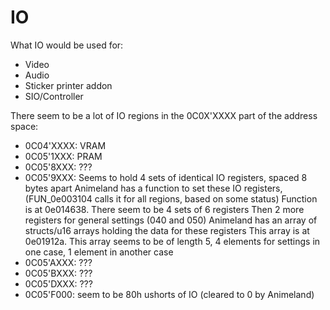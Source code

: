 # IO

What IO would be used for:
 - Video
 - Audio
 - Sticker printer addon
 - SIO/Controller

There seem to be a lot of IO regions in the 0C0X'XXXX part of the address space:
 - 0C04'XXXX: VRAM
 - 0C05'1XXX: PRAM
 - 0C05'8XXX: ???
 - 0C05'9XXX: Seems to hold 4 sets of identical IO registers, spaced 8 bytes apart
              Animeland has a function to set these IO registers, (FUN_0e003104 calls it for all regions, based on some status)
              Function is at 0e014638. There seem to be 4 sets of 6 registers
              Then 2 more registers for general settings (040 and 050)
              Animeland has an array of structs/u16 arrays holding the data for these registers
              This array is at 0e01912a.
              This array seems to be of length 5, 4 elements for settings in one case,
              1 element in another case
 - 0C05'AXXX: ???
 - 0C05'BXXX: ???
 - 0C05'DXXX: ???
 - 0C05'F000: seem to be 80h ushorts of IO (cleared to 0 by Animeland)